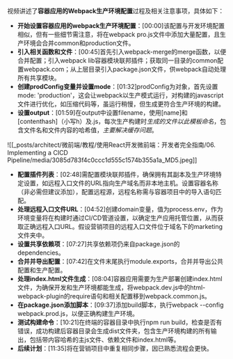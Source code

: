 

视频讲述了**容器应用的Webpack生产环境配置**过程及相关注意事项，具体如下：


- **开始设置容器应用的webpack生产环境配置**：[00:00]该配置与开发环境配置相似，但有一些细节需注意，将在webpack pro.js文件中添加大量配置，且生产环境会合并common和production文件。
- **引入相关函数和文件**：[00:45]首先引入webpack-merge的merge函数，以便合并配置；引入webpack lib容器模块联邦插件；获取同一目录的common配置webpack.com；从上层目录引入package.json文件，供webpack自动处理所有共享模块。
- **创建prodConfig变量并设置mode**：[01:32]prodConfig为对象，首先设置mode: 'production'，这会让webpack以生产模式运行，对构建的javascript文件进行优化，如压缩代码等，虽运行稍慢，但生成更符合生产环境的构建。
- **设置output**：[01:59]在output中设置filename，使用[name]和[contenthash]（小写h）及.js，每次生产构建时*生成的文件以此模板命名*，包含文件名和文件内容的哈希值，*主要解决缓存问题*。

![[_posts/architect/微前端/教程/使用React开发微前端：开发者完全指南/06. Implementing a CICD Pipeline/media/3085d783f4c0ccc1d555c1574b355a1a_MD5.jpeg]]

- **配置插件列表**：[02:48]需配置模块联邦插件，确保拥有其副本及生产环境特定设置，如远程入口文件的URL指向生产域名而非本地主机。设置容器名称（非必需但建议添加），配置远程源，远程名称需与容器项目中的导入语句匹配。
- **处理远程入口文件URL**：[04:52]创建domain变量，值为process.env，作为环境变量将在构建时通过CI/CD管道设置，以确定生产应用托管位置，从而获取正确远程入口URL。假设营销项目的远程入口文件位于域名下的marketing文件夹中。
- **设置共享依赖项**：[07:27]共享依赖项仍来自package.json的dependencies。
- **合并并导出配置**：[07:42]在文件末尾执行module.exports，合并并导出公共配置和生产配置。
- **处理index.html文件生成**：[08:04]容器应用需要为生产部署创建index.html文件，为确保开发和生产环境都能生成，将webpack.dev.js中的html-webpack-plugin的require语句和相关配置移到webpack.common.js。
- **在package.json添加脚本**：[09:37]添加build脚本，执行webpack --config webpack.prod.js，以便正确构建生产环境。
- **测试构建命令**：[10:21]在终端的容器目录中执行npm run build，检查是否有错误，成功构建后容器目录会生成dist文件夹，包含生产环境构建的所有输出，包括带内容哈希的主js文件、依赖文件和index.html等。
- **后续计划**：[11:35]将在营销项目中重复相同步骤，因已熟悉流程会更快。